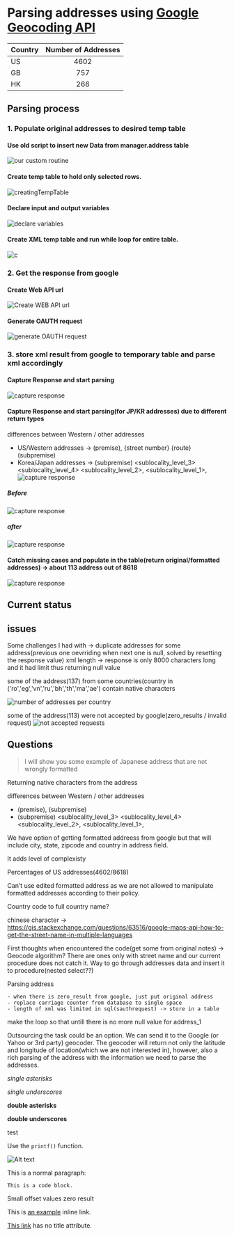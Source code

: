 # Parsing addresses using [Google Geocoding API](https://developers.google.com/maps/documentation/geocoding/intro)

| Country        | Number of Addresses           |
| ------------- |:-------------:|
| US      | 4602 		 |
| GB      | 757      |
| HK      | 266      |
## Parsing process

### 1. Populate original addresses to desired temp table
#### Use old script to insert new Data from manager.address table
![our custom routine](/screenShots/customRoutine.PNG)
#### Create temp table to hold only selected rows.
![creatingTempTable](/screenShots/creatingTempTable.PNG)
#### Declare input and output variables
![declare variables](/screenShots/declareVariables.PNG)
#### Create XML temp table and run while loop for entire table.
![c](/screenShots/createXMLtempTableRunWhileLoop.PNG)

### 2. Get the response from google
#### Create Web API url
![Create WEB API url](/screenShots/BuildAPIurl.PNG)
#### Generate OAUTH request
![generate OAUTH request](/screenShots/generateOauthRequest.PNG)

### 3. store xml result from google to temporary table and parse xml accordingly
#### Capture Response and start parsing
![capture response](/screenShots/parsingWestern.PNG)
#### Capture Response and start parsing(for JP/KR addresses) due to different return types
differences between Western / other addresses
* US/Western addresses -> (premise), {street number} {route} (subpremise)
* Korea/Japan addresses -> (subpremise) <sublocality_level_3> <sublocality_level_4> <sublocality_level_2>, <sublocality_level_1>, <locality>
![capture response](/screenShots/caputreResponse.PNG)
##### Before
![capture response](/screenShots/previousJapan.PNG)
##### after
![capture response](/screenShots/improvedJapan.PNG)

#### Catch missing cases and populate in the table(return original/formatted addresses) -> about 113 address out of 8618
![capture response](/screenShots/missingCasesUpdateTable.PNG)

## Current status


## issues
Some challenges I had with -> duplicate addresses for some address(previous one oevrriding when next one is null, solved by resetting the response value)
xml length -> response is only 8000 characters long and it had limit thus returning null value

some of the address(137) from some countries(country in ('ro','eg','vn','ru','bh','th','ma','ae') contain native characters

![number of addresses per country](/screenShots/numberOfAddressPerCountry.PNG)

some of the address(113) were not accepted by google(zero_results / invalid request)
![not accepted requests](/screenShots/notAcceptedRequests.PNG)


## Questions
>I will show you some example of Japanese address that are not wrongly formatted

Returning native characters from the address

differences between Western / other addresses
- (premise), <street number> <route> (subpremise)
- (subpremise) <sublocality_level_3> <sublocality_level_4> <sublocality_level_2>, <sublocality_level_1>, <locality>

We have option of getting formatted addreess from google but that will include city, state, zipcode and country in address field.


It adds level of complexisty


Percentages of US addresses(4602/8618)

Can’t use edited formatted address as we are not allowed to manipulate formatted addresses according to their policy.

Country code to full country name?

chinese character -> https://gis.stackexchange.com/questions/63516/google-maps-api-how-to-get-the-street-name-in-multiple-languages









First thoughts when encountered the code(get some from original notes) ->
Geocode algorithm?
There are ones only with street name and our current procedure does not catch it.
Way to go through addresses data and insert it to procedure(nested select??)


Parsing address

	- when there is zero_result from google, just put original address
	- replace carriage counter from database to single space
	- length of xml was limited in sql(sauthrequest) -> store in a table

make the loop so that  untill there is no more null value for address_1

Outsourcing the task could be an option. We can send it to the Google (or Yahoo or 3rd party) geocoder. The geocoder will return not only the latitude and longitude of location(which we are not interested in), however, also a rich parsing of the address with the information we need to parse the addresses.




*single asterisks*

_single underscores_

**double asterisks**

__double underscores__

test

Use the `printf()` function.

![Alt text](/path/to/img.jpg)

<p>This is a normal paragraph:</p>

<pre><code>This is a code block.
</code></pre>
Small offset values zero result


This is [an example](http://example.com/ "Title") inline link.

[This link](http://example.net/) has no title attribute.
